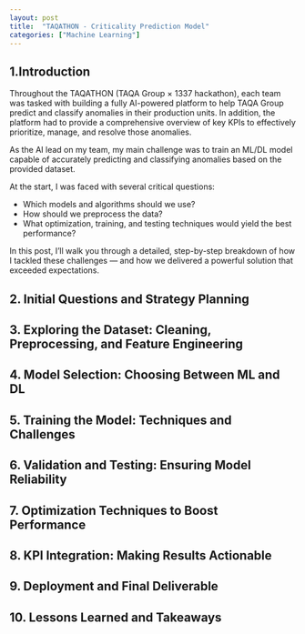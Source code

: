 ```yaml
---
layout: post
title:  "TAQATHON - Criticality Prediction Model"
categories: ["Machine Learning"]
---
```



## 1.Introduction
Throughout the TAQATHON (TAQA Group × 1337 hackathon), each team was tasked with building a fully AI-powered platform to help TAQA Group predict and classify anomalies in their production units. In addition, the platform had to provide a comprehensive overview of key KPIs to effectively prioritize, manage, and resolve those anomalies.

As the AI lead on my team, my main challenge was to train an ML/DL model capable of accurately predicting and classifying anomalies based on the provided dataset.

At the start, I was faced with several critical questions:
- Which models and algorithms should we use?
- How should we preprocess the data?
- What optimization, training, and testing techniques would yield the best performance?

In this post, I’ll walk you through a detailed, step-by-step breakdown of how I tackled these challenges — and how we delivered a powerful solution that exceeded expectations.

## 2. Initial Questions and Strategy Planning


## 3. Exploring the Dataset: Cleaning, Preprocessing, and Feature Engineering


## 4. Model Selection: Choosing Between ML and DL


## 5. Training the Model: Techniques and Challenges


## 6. Validation and Testing: Ensuring Model Reliability


## 7. Optimization Techniques to Boost Performance


## 8. KPI Integration: Making Results Actionable


## 9. Deployment and Final Deliverable


## 10. Lessons Learned and Takeaways
